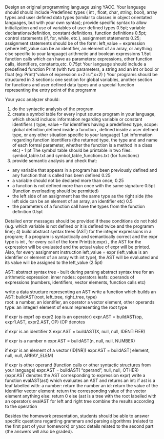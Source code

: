 Design an original programming language using YACC. Your language should should include 
Predefined types  ( int , float, char,  string, bool), array types  and user defined data types (similar to classes in object orientated languages, but with your own syntax); provide specific syntax to allow initialization and use of variables of user defined types 0.5pt;
variable declarations/definition, constant definitions, function definitions 0.5pt;
control statements (if, for, while, etc.), assignment statements 0.25;
assignment statements should be of the form: left_value  = expression (where left_value can be an identifier, an element of an array, or anything else specific to your language)
arithmetic and boolean expressions 1.5pt
 function calls which can have as parameters: expressions, other function calls, identifiers,
constants,etc. 0.75pt
Your language should include a  predefined function Print (with two parameters, a string and an int or bool or float (eg: Print(“value of expression x+2  is:”,x+2) )
Your programs should be structured in 3 sections: one section for global variables, another section for functions and user defined data types and a special function representing the entry point of the programm

Your yacc analyzer should:
1) do the syntactic analysis of the program
2) create a symbol  table for every input source program in your language, which should include:
information regarding variable or constant identifiers  ( type, value – for identifiers having a predefined type, scope: global definition,defined inside a function , defined inside a user defined type, or any other situation specific to your language) 1.pt
information regarding function identifiers (the returned type, the type and and name of each formal parameter, whether the function is a  method in a  class etc) - 1 pt
 The symbol table should be printable in two files: symbol_table.txt and    symbol_table_functions.txt (for functions)
 3) provide semantic analysis and check that:
-   any variable that appears in a program has been previously defined and any function that is 
called has been defined  0.25
- a variable should not be declared more than once; 0.25					
- a function is not defined more than once with the same signature 0.5pt (function overloading should be permitted)
- the left side of an assignment has the same type as the right side (the left side can be an element of an array, an identifier etc)  0.5
- the parameters of a function call have the types from the function definition 0.5pt 

Detailed error messages should be provided if these conditions do not hold (e.g. which variable is not defined or it is defined twice and the programm line);
4) build abstract syntax trees (AST) for the integer expressions in a program; 
if a program is syntactically and semantically correct and the expr type is int , for every call of the form Print(str,expr) , the AST for the expression will be evaluated and the actual value of expr will be printed. 
Also, for every assignment instruction left_value = expr (left_value is an identifier or element of an array with int type), the AST will be evaluated and its value will be assigned to the left_value
(2.5pt)

AST: abstract syntax tree - built during parsing
abstract syntax tree for an arithmetic expression:
inner nodes: operators
leafs: operands of expressions (numbers, identifiers, vector elements, function calls etc)

write a data structure representing an AST
write a function which builds an AST:
 buildAST(root, left_tree, right_tree, type)  
root: a number, an identifier, an operator a vector element, other operands   
type: an integer/ element of enum representing the root type 

if expr is expr1 op expr2 (op is an operator)
expr.AST = buildAST(op, expr1.AST, expr2.AST, OP) (OP denotes 

if expr is an identifier X
expr.AST = buildAST(X, null, null, IDENTIFIER)

if expr is a number n
expr.AST = buildAST(n, null, null, NUMBER)

if expr is an element of a vector (ID[NR]) 
expr.AST = buildAST( element, null, null, ARRAY_ELEM)

if expr is other operand  (function calls or other syntactic structures from your language) 
expr.AST = buildAST( “operand”, null, null, OTHER)
		(expr.AST denotes the AST corresponding to expression expr)
write a function evalAST(ast) which evaluates an AST and returns an int:
if ast is a leaf labelled with:
 a number: return the number
an id: return the value of the identifier
vector element: return the corresponding value of the vector element
anything else: return 0
else (ast is a tree with the root labelled with an operator):
evalAST for left and right tree
combine the results according to the operation  

Besides the homework presentation, students should be able to answer specific questions regarding
grammars and parsing algorithms (related to the first part of your homework) or yacc details related to
the second part (the answers will also be graded).
